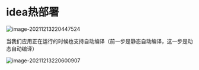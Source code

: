 # idea热部署



![image-20211213220447524](https://gitee.com/zszdevelop/blogimage/raw/master/image-20211213220447524.png)

当我们应用正在运行的时候也支持自动编译（前一步是静态自动编译，这一步是动态自动编译）

![image-20211213220600907](https://gitee.com/zszdevelop/blogimage/raw/master/image-20211213220600907.png)